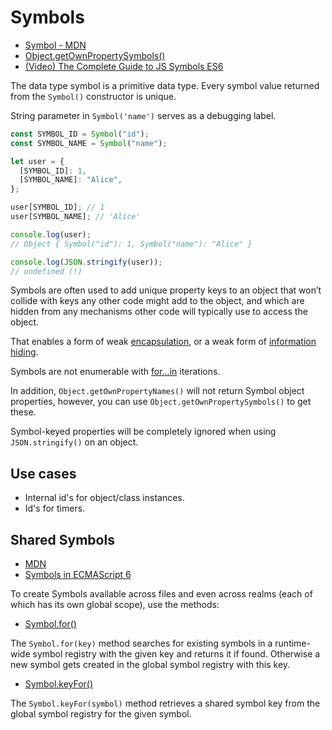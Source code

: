 # Symbols

- [Symbol - MDN](https://developer.mozilla.org/en-US/docs/Web/JavaScript/Reference/Global_Objects/Symbol)
- [Object.getOwnPropertySymbols()](https://developer.mozilla.org/en-US/docs/Web/JavaScript/Reference/Global_Objects/Object/getOwnPropertySymbols)
- [(Video) The Complete Guide to JS Symbols ES6](https://youtu.be/4J5hnOCj69w?t=16)

The data type symbol is a primitive data type. Every symbol value returned from the `Symbol()` constructor is unique.

String parameter in `Symbol('name')` serves as a debugging label.

```javascript
const SYMBOL_ID = Symbol("id");
const SYMBOL_NAME = Symbol("name");

let user = {
  [SYMBOL_ID]: 1,
  [SYMBOL_NAME]: "Alice",
};

user[SYMBOL_ID]; // 1
user[SYMBOL_NAME]; // 'Alice'

console.log(user);
// Object { Symbol("id"): 1, Symbol("name"): "Alice" }

console.log(JSON.stringify(user));
// undefined (!)
```

Symbols are often used to add unique property keys to an object that won’t collide with keys any other code might add to
the object, and which are hidden from any mechanisms other code will typically use to access the object.

That enables a form of weak [encapsulation](https://developer.mozilla.org/en-US/docs/Glossary/Encapsulation), or a weak
form of [information hiding](https://en.wikipedia.org/wiki/Information_hiding).

Symbols are not enumerable with [for...in](https://developer.mozilla.org/en-US/docs/Web/JavaScript/Reference/Statements/for...in) iterations.

In addition, `Object.getOwnPropertyNames()` will not return Symbol object properties, however, you can use
`Object.getOwnPropertySymbols()` to get these.

Symbol-keyed properties will be completely ignored when using `JSON.stringify()` on an object.

## Use cases

- Internal id's for object/class instances.
- Id's for timers.

## Shared Symbols

- [MDN](https://developer.mozilla.org/en-US/docs/Web/JavaScript/Reference/Global_Objects/Symbol#shared_symbols_in_the_global_symbol_registry)
- [Symbols in ECMAScript 6](https://2ality.com/2014/12/es6-symbols.html#crossing-realms-with-symbols)

To create Symbols available across files and even across realms (each of which has its own global scope), use the methods:

- [Symbol.for()](https://developer.mozilla.org/en-US/docs/Web/JavaScript/Reference/Global_Objects/Symbol/for)

The `Symbol.for(key)` method searches for existing symbols in a runtime-wide symbol registry with the given key and
returns it if found. Otherwise a new symbol gets created in the global symbol registry with this key.

- [Symbol.keyFor()](https://developer.mozilla.org/en-US/docs/Web/JavaScript/Reference/Global_Objects/Symbol/keyFor)

The `Symbol.keyFor(symbol)` method retrieves a shared symbol key from the global symbol registry for the given symbol.
